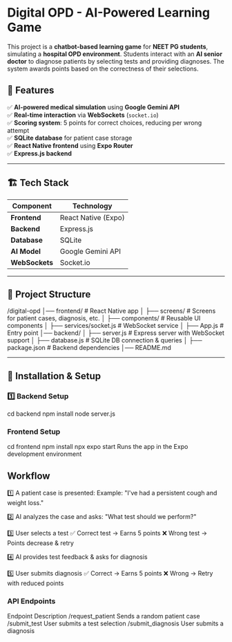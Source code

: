 #  Digital OPD - AI-Powered Learning Game

This project is a **chatbot-based learning game** for **NEET PG students**, simulating a **hospital OPD environment**. Students interact with an **AI senior doctor** to diagnose patients by selecting tests and providing diagnoses. The system awards points based on the correctness of their selections.

## 🚀 Features  
✅ **AI-powered medical simulation** using **Google Gemini API**  
✅ **Real-time interaction** via **WebSockets** (`socket.io`)  
✅ **Scoring system**: 5 points for correct choices, reducing per wrong attempt  
✅ **SQLite database** for patient case storage  
✅ **React Native frontend** using **Expo Router**  
✅ **Express.js backend**  

---

## 🏗️ Tech Stack  

| Component     | Technology |
|--------------|------------|
| **Frontend** | React Native (Expo) |
| **Backend**  | Express.js |
| **Database** | SQLite |
| **AI Model** | Google Gemini API |
| **WebSockets** | Socket.io |

---

## 📂 Project Structure  
/digital-opd │── frontend/ # React Native app │ ├── screens/ # Screens for patient cases, diagnosis, etc. │ ├── components/ # Reusable UI components │ ├── services/socket.js # WebSocket service │ ├── App.js # Entry point │── backend/
│ ├── server.js # Express server with WebSocket support │ ├── database.js # SQLite DB connection & queries │ ├── package.json # Backend dependencies │── README.md

---

## 🔧 Installation & Setup  

### 1️⃣ Backend Setup  
cd backend
npm install
node server.js
###  Frontend Setup
cd frontend
npm install
npx expo start
Runs the app in the Expo development environment

## Workflow
1️⃣ A patient case is presented:
Example: "I've had a persistent cough and weight loss."

2️⃣ AI analyzes the case and asks:
"What test should we perform?"

3️⃣ User selects a test
✅ Correct test → Earns 5 points
❌ Wrong test → Points decrease & retry

4️⃣ AI provides test feedback & asks for diagnosis

5️⃣ User submits diagnosis
✅ Correct → Earns 5 points
❌ Wrong → Retry with reduced points

### API Endpoints
Endpoint	Description
/request_patient	Sends a random patient case
/submit_test	User submits a test selection
/submit_diagnosis	User submits a diagnosis

